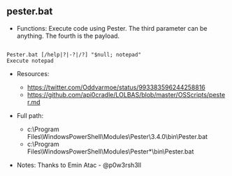 ## pester.bat
* Functions: Execute code using Pester. The third parameter can be anything. The fourth is the payload.
```

Pester.bat [/help|?|-?|/?] "$null; notepad"
Execute notepad
```
   
* Resources:   
  * https://twitter.com/Oddvarmoe/status/993383596244258816
  * https://github.com/api0cradle/LOLBAS/blob/master/OSScripts/pester.md
   
* Full path:   
  * c:\Program Files\WindowsPowerShell\Modules\Pester\3.4.0\bin\Pester.bat
  * c:\Program Files\WindowsPowerShell\Modules\Pester\*\bin\Pester.bat
   
* Notes: Thanks to Emin Atac - @p0w3rsh3ll  
   
